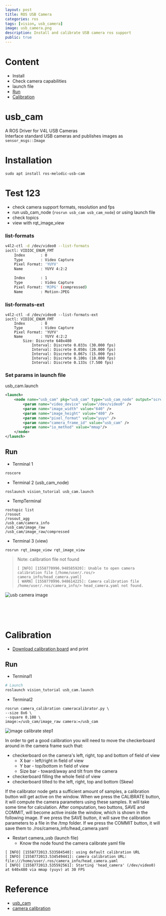 ```yaml
---
layout: post
title: ROS USB Camera 
categories: ros
tags: [vision, usb_camera]
image: usb_camera.png
description: Install and calibrate USB camera ros support
public: true
---
```

# Content
- Install
- Check camera capabilities
- launch file
- [Run](#run)
- [Calibration](#calibration)


# usb_cam
A ROS Driver for V4L USB Cameras  
Interface standard USB cameras and publishes images as `sensor_msgs::Image`

# Installation
```
sudo apt install ros-melodic-usb-cam
```

# Test 123
- check camera support formats, resolution and fps
- run usb_cam_node (`rosrun usb_cam usb_cam_node`) or using launch file
- check topics
- view with rqt_image_view

### list-formats
```bash
v4l2-ctl -d /dev/video0 --list-formats
ioctl: VIDIOC_ENUM_FMT
	Index       : 0
	Type        : Video Capture
	Pixel Format: 'YUYV'
	Name        : YUYV 4:2:2

	Index       : 1
	Type        : Video Capture
	Pixel Format: 'MJPG' (compressed)
	Name        : Motion-JPEG
```

### list-formats-ext
```
v4l2-ctl -d /dev/video0 --list-formats-ext
ioctl: VIDIOC_ENUM_FMT
	Index       : 0
	Type        : Video Capture
	Pixel Format: 'YUYV'
	Name        : YUYV 4:2:2
		Size: Discrete 640x480
			Interval: Discrete 0.033s (30.000 fps)
			Interval: Discrete 0.050s (20.000 fps)
			Interval: Discrete 0.067s (15.000 fps)
			Interval: Discrete 0.100s (10.000 fps)
			Interval: Discrete 0.133s (7.500 fps)
```

### Set params in launch file
usb_cam.launch
```xml
<launch>
	<node name="usb_cam" pkg="usb_cam" type="usb_cam_node" output="screen">
		<param name="video_device" value="/dev/video0" />
		<param name="image_width" value="640" />
		<param name="image_height" value="480" />
		<param name="pixel_format" value="yuyv" />
		<param name="camera_frame_id" value="usb_cam" />
		<param name="io_method" value="mmap"/>
	</node>
</launch>
```

## Run
- Terminal 1
```bash
roscore
```

- Terminal 2 (usb_cam_node)
```
roslaunch vision_tutorial usb_cam.launch
```

- TempTerminal
```
rostopic list
/rosout
/rosout_agg
/usb_cam/camera_info
/usb_cam/image_raw
/usb_cam/image_raw/compressed
```

- Terminal 3 (view)
```
rosrun rqt_image_view rqt_image_view
```

> Note: calibration file not found
> ```
> [ INFO] [1558770996.948585920]: Unable to open camera calibration file [/home/user/.ros/> camera_info/head_camera.yaml]
> [ WARN] [1558770996.948614225]: Camera calibration file /home/user/.ros/camera_info/> head_camera.yaml not found.
> ```

![usb camera image](/images/2019-05-25-01-09-58.png)

&nbsp;  
&nbsp;  
&nbsp;  
# Calibration
- [Download calibration board](http://wiki.ros.org/camera_calibration/Tutorials/MonocularCalibration?action=AttachFile&do=get&target=check-108.pdf) and print

## Run
- Terminal1
```bash
# Launch 
roslaunch vision_tutorial usb_cam.launch
```

- Terminal2
```
rosrun camera_calibration cameracalibrator.py \
--size 8x6 \
--square 0.108 \
image:=/usb_cam/image_raw camera:=/usb_cam
```

![image calibrate step1](/images/2019-05-25-11-01-20.png)

In order to get a good calibration you will need to move the checkerboard around in the camera frame such that:

- checkerboard on the camera's left, right, top and bottom of field of view
    - X bar - left/right in field of view
    - Y bar - top/bottom in field of view
    - Size bar - toward/away and tilt from the camera 
- checkerboard filling the whole field of view
- checkerboard tilted to the left, right, top and bottom (Skew) 

If the calibrator node gets a sufficient amount of samples, a calibration button will get active on the window. When we press the CALIBRATE button, it will compute the camera
parameters using these samples. It will take some time for calculation. After
computation, two buttons, SAVE and COMMIT, will become active inside the
window, which is shown in the following image. If we press the SAVE button,
it will save the calibration parameters to a file in the /tmp folder. If we press the
COMMIT button, it will save them to ./ros/camera_info/head_camera.yaml

- Restart camera_usb (launch file)
  - Know the node found the camera calibrate yaml file
```
[ INFO] [1558772013.533584540]: using default calibration URL
[ INFO] [1558772013.534549441]: camera calibration URL: file:///home/user/.ros/camera_info/head_camera.yaml
[ INFO] [1558772013.535592561]: Starting 'head_camera' (/dev/video0) at 640x480 via mmap (yuyv) at 30 FPS
```

# Reference
- [usb_cam](http://wiki.ros.org/usb_cam)
- [camera calibration](http://wiki.ros.org/camera_calibration)
